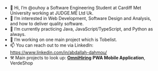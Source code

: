 - 👋 Hi, I’m @ouhoy a Software Engineering Student at Cardiff Met University working at JUDGE.ME Ltd Uk.
- 👀 I’m interested in Web Development, Software Design and Analysis, and how to deliver quality software.
- 🌱 I’m currently practicing Java, JavaScript/TypeScript, and Python as always.
- 💞️ I’m working on one main project which is Tobelist.
- 📫 You can reach out to me via LinkedIn: https://www.linkedin.com/in/abdallah-dahmou/
- ⚒️ Main projects to look up: <b><a href="http://omnihiring.onrender.com/" target="_blank">OmniHiring</a></b> <b>PWA Mobile Application</b>, VerdeShop

<!---
ouhoy/ouhoy is a ✨ special ✨ repository because its `README.md` (this file) appears on your GitHub profile.
You can click the Preview link to take a look at your changes.
- 💞️ I’m working on a project called Tighri which is an online school :)
--->
